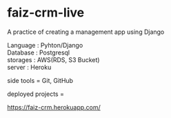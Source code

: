 # faiz-crm-live
A practice of creating a management app using Django

Language : Pyhton/Django <br>
Database : Postgresql<br>
storages : AWS(RDS, S3 Bucket)<br>
server : Heroku<br>

side tools = Git, GitHub

deployed projects = 

https://faiz-crm.herokuapp.com/
